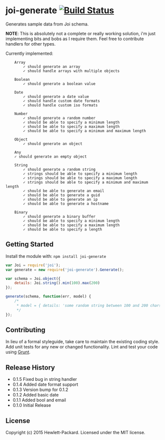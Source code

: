 # joi-generate [![Build Status](https://travis-ci.org/Hewlett-Packard-ESS/joi-generate.svg?branch=develop)](https://travis-ci.org/Hewlett-Packard-ESS/joi-generate)

Generates sample data from Joi schema.

__NOTE__: This is absolutely not a complete or really working solution, i'm just implementing bits and bobs as I require them.  Feel free to contribute handlers for other types.

Currently implemented:
```
	Array
		✓ should generate an array
		✓ should handle arrays with multiple objects

	Boolean
		✓ should generate a boolean value

	Date
		✓ should generate a date value
		✓ should handle custom date formats
		✓ should handle custom iso formats

	Number
		✓ should generate a random number
		✓ should be able to specify a minimum length
		✓ should be able to specify a maximum length
		✓ should be able to specify a minimum and maximum length

	Object
		✓ should generate an object

	Any
	✓ should generate an empty object

	String
		✓ should generate a random string
		✓ strings should be able to specify a minimum length
		✓ strings should be able to specify a maximum length
		✓ strings should be able to specify a minimum and maximum length
		✓ should be able to generate an email
		✓ should be able to generate a guid
		✓ should be able to generate an ip
		✓ should be able to generate a hostname

	Binary
		✓ should generate a binary buffer
		✓ should be able to specify a minimum length
		✓ should be able to specify a maximum length
		✓ should be able to specify a length
```

## Getting Started
Install the module with: `npm install joi-generate`

```javascript
var Joi = require('joi');
var generate = new require('joi-generate').Generate();

var schema = Joi.object({
	details: Joi.string().min(100).max(200)
});

generate(schema, function(err, model) {
	/*
	 * model = { details: 'some random string between 100 and 200 chars' }
	 */
});
```

## Contributing
In lieu of a formal styleguide, take care to maintain the existing coding style. Add unit tests for any new or changed functionality. Lint and test your code using [Grunt](http://gruntjs.com/).

## Release History

* 0.1.5 Fixed bug in string handler
* 0.1.4 Added date format support
* 0.1.3 Version bump for 0.1.2
* 0.1.2 Added basic date
* 0.1.1 Added bool and email
* 0.1.0 Initial Release

## License
Copyright (c) 2015 Hewlett-Packard. 
Licensed under the MIT license.
